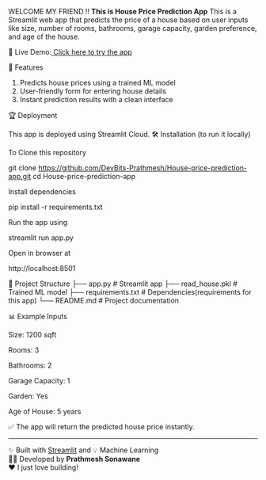 WELCOME MY FRIEND !!
**This is House Price Prediction App**
This is a Streamlit web app that predicts the price of a house based on user inputs like size, number of rooms, bathrooms, garage capacity, garden preference, and age of the house.

🔗 Live Demo:[ Click here to try the app](https://house-price-prediction-app-using.streamlit.app/)

👀 Features

  1. Predicts house prices using a trained ML model  
  2. User-friendly form for entering house details  
  3. Instant prediction results with a clean interface 

🏆 Deployment

This app is deployed using Streamlit Cloud.
🛠️ Installation (to run it locally)

To Clone this repository

git clone https://github.com/DevBits-Prathmesh/House-price-prediction-app.git
cd House-price-prediction-app


Install dependencies

pip install -r requirements.txt


Run the app using 

streamlit run app.py


Open in browser at

http://localhost:8501

📂 Project Structure
├── app.py              # Streamlit app
├── read_house.pkl      # Trained ML model
├── requirements.txt    # Dependencies(requirements for this app)
└── README.md           # Project documentation

📊 Example Inputs

Size: 1200 sqft

Rooms: 3

Bathrooms: 2

Garage Capacity: 1

Garden: Yes

Age of House: 5 years

✅ The app will return the predicted house price instantly.

---
✨ Built with [Streamlit](https://streamlit.io/) and 💡 Machine Learning  
👨‍💻 Developed by **Prathmesh Sonawane**  
❤️ I just love building!
